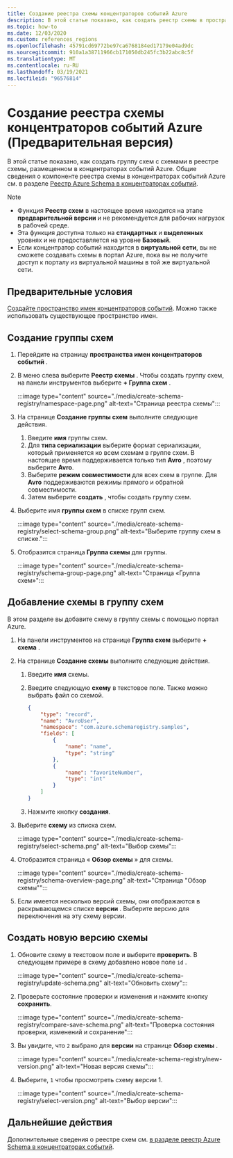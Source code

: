 ```yaml
---
title: Создание реестра схемы концентраторов событий Azure
description: В этой статье показано, как создать реестр схемы в пространстве имен концентраторов событий Azure.
ms.topic: how-to
ms.date: 12/03/2020
ms.custom: references_regions
ms.openlocfilehash: 45791cd69772be97ca6768184ed17179e04ad9dc
ms.sourcegitcommit: 910a1a38711966cb171050db245fc3b22abc8c5f
ms.translationtype: MT
ms.contentlocale: ru-RU
ms.lasthandoff: 03/19/2021
ms.locfileid: "96576814"
---
```

# <a name="create-an-azure-event-hubs-schema-registry-preview"></a>Создание реестра схемы концентраторов событий Azure (Предварительная версия)
В этой статье показано, как создать группу схем с схемами в реестре схемы, размещенном в концентраторах событий Azure. Общие сведения о компоненте реестра схемы в концентраторах событий Azure см. в разделе [Реестр Azure Schema в концентраторах событий](schema-registry-overview.md).

> [!NOTE]
> - Функция **Реестр схем** в настоящее время находится на этапе **предварительной версии** и не рекомендуется для рабочих нагрузок в рабочей среде.
> - Эта функция доступна только на **стандартных** и **выделенных** уровнях и не предоставляется на уровне **Базовый**.
> - Если концентратор событий находится в **виртуальной сети**, вы не сможете создавать схемы в портал Azure, пока вы не получите доступ к порталу из виртуальной машины в той же виртуальной сети. 

## <a name="prerequisites"></a>Предварительные условия
[Создайте пространство имен концентраторов событий](event-hubs-create.md#create-an-event-hubs-namespace). Можно также использовать существующее пространство имен. 

## <a name="create-a-schema-group"></a>Создание группы схем
1. Перейдите на страницу **пространства имен концентраторов событий** . 
1. В меню слева выберите **Реестр схемы** . Чтобы создать группу схем, на панели инструментов выберите **+ Группа схем** . 

    :::image type="content" source="./media/create-schema-registry/namespace-page.png" alt-text="Страница реестра схемы":::
1. На странице **Создание группы схем** выполните следующие действия.
    1. Введите **имя** группы схем.
    1. Для **типа сериализации** выберите формат сериализации, который применяется ко всем схемам в группе схем. В настоящее время поддерживается только тип **Avro** , поэтому выберите **Avro**. 
    1. Выберите **режим совместимости** для всех схем в группе. Для **Avro** поддерживаются режимы прямого и обратной совместимости. 
    1. Затем выберите **создать** , чтобы создать группу схем. 
1. Выберите имя **группы схем** в списке групп схем.

    :::image type="content" source="./media/create-schema-registry/select-schema-group.png" alt-text="Выберите группу схем в списке.":::    
1. Отобразится страница **Группа схемы** для группы.

    :::image type="content" source="./media/create-schema-registry/schema-group-page.png" alt-text="Страница «Группа схем»":::
    

## <a name="add-a-schema-to-the-schema-group"></a>Добавление схемы в группу схем
В этом разделе вы добавите схему в группу схемы с помощью портал Azure. 

1. На панели инструментов на странице **Группа схем** выберите **+ схема** . 
1. На странице **Создание схемы** выполните следующие действия.
    1. Введите **имя** схемы.
    1. Введите следующую **схему** в текстовое поле. Также можно выбрать файл со схемой.
    
        ```json
        {
            "type": "record",
            "name": "AvroUser",
            "namespace": "com.azure.schemaregistry.samples",
            "fields": [
                {
                    "name": "name",
                    "type": "string"
                },
                {
                    "name": "favoriteNumber",
                    "type": "int"
                }
            ]
        }
        ```
    1. Нажмите кнопку **создания**. 
1. Выберите **схему** из списка схем. 

    :::image type="content" source="./media/create-schema-registry/select-schema.png" alt-text="Выбор схемы":::
1. Отобразится страница « **Обзор схемы** » для схемы. 

    :::image type="content" source="./media/create-schema-registry/schema-overview-page.png" alt-text="Страница &quot;Обзор схемы&quot;":::    
1. Если имеется несколько версий схемы, они отображаются в раскрывающемся списке **версии** . Выберите версию для переключения на эту схему версии. 

## <a name="create-a-new-version-of-schema"></a>Создать новую версию схемы

1. Обновите схему в текстовом поле и выберите **проверить**. В следующем примере в схему добавлено новое поле `id` . 

    :::image type="content" source="./media/create-schema-registry/update-schema.png" alt-text="Обновить схему":::    
    
1. Проверьте состояние проверки и изменения и нажмите кнопку **сохранить**. 

    :::image type="content" source="./media/create-schema-registry/compare-save-schema.png" alt-text="Проверка состояния проверки, изменений и сохранение":::     
1. Вы увидите, что `2` выбрано для **версии** на странице **Обзор схемы** . 

    :::image type="content" source="./media/create-schema-registry/new-version.png" alt-text="Новая версия схемы":::    
1. Выберите, `1` чтобы просмотреть схему версии 1. 

    :::image type="content" source="./media/create-schema-registry/select-version.png" alt-text="Выбор версии":::    


## <a name="next-steps"></a>Дальнейшие действия
Дополнительные сведения о реестре схем см. [в разделе реестр Azure Schema в концентраторах событий](schema-registry-overview.md).

